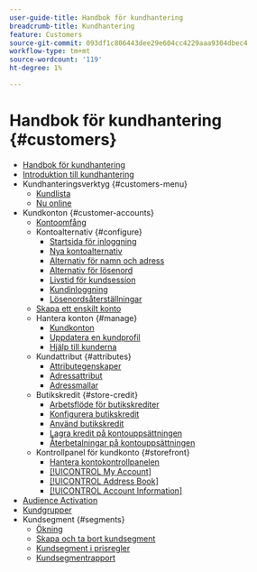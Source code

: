 ```yaml
---
user-guide-title: Handbok för kundhantering
breadcrumb-title: Kundhantering
feature: Customers
source-git-commit: 093df1c806443dee29e604cc4229aaa9304dbec4
workflow-type: tm+mt
source-wordcount: '119'
ht-degree: 1%

---
```



# Handbok för kundhantering {#customers}

+ [Handbok för kundhantering](guide-overview.md)
+ [Introduktion till kundhantering](customers-introduction.md)
+ Kundhanteringsverktyg {#customers-menu}
   + [Kundlista](customers-all.md)
   + [Nu online](now-online.md)
+ Kundkonton {#customer-accounts}
   + [Kontoomfång](customer-account-scope.md)
   + Kontoalternativ {#configure}
      + [Startsida för inloggning](login-landing-page.md)
      + [Nya kontoalternativ](account-options-new.md)
      + [Alternativ för namn och adress](name-address-options.md)
      + [Alternativ för lösenord](password-options.md)
      + [Livstid för kundsession](customer-online-options.md)
      + [Kundinloggning](customer-sign-in.md)
      + [Lösenordsåterställningar](password-reset.md)
   + [Skapa ett enskilt konto](account-create.md)
   + Hantera konton {#manage}
      + [Kundkonton](manage-account.md)
      + [Uppdatera en kundprofil](update-account.md)
      + [Hjälp till kunderna](login-as-customer.md)
   + Kundattribut {#attributes}
      + [Attributegenskaper](attribute-properties.md)
      + [Adressattribut](address-attributes.md)
      + [Adressmallar](address-templates.md)
   + Butikskredit {#store-credit}
      + [Arbetsflöde för butikskrediter](store-credit.md)
      + [Konfigurera butikskredit](credit-configure.md)
      + [Använd butikskredit](store-credit-using.md)
      + [Lagra kredit på kontouppsättningen](account-dashboard-store-credit.md)
      + [Återbetalningar på kontouppsättningen](refunds-customer-account.md)
   + Kontrollpanel för kundkonto {#storefront}
      + [Hantera kontokontrollpanelen](account-dashboard.md)
      + [[!UICONTROL My Account]](account-dashboard-my-account.md)
      + [[!UICONTROL Address Book]](account-dashboard-address-book.md)
      + [[!UICONTROL Account Information]](account-dashboard-account-information.md)
+ [Audience Activation](audience-activation.md)
+ [Kundgrupper](customer-groups.md)
+ Kundsegment {#segments}
   + [Ökning](customer-segments.md)
   + [Skapa och ta bort kundsegment](customer-segment-create.md)
   + [Kundsegment i prisregler](customer-segment-price-rule.md)
   + [Kundsegmentrapport](customer-segment-reports.md)
